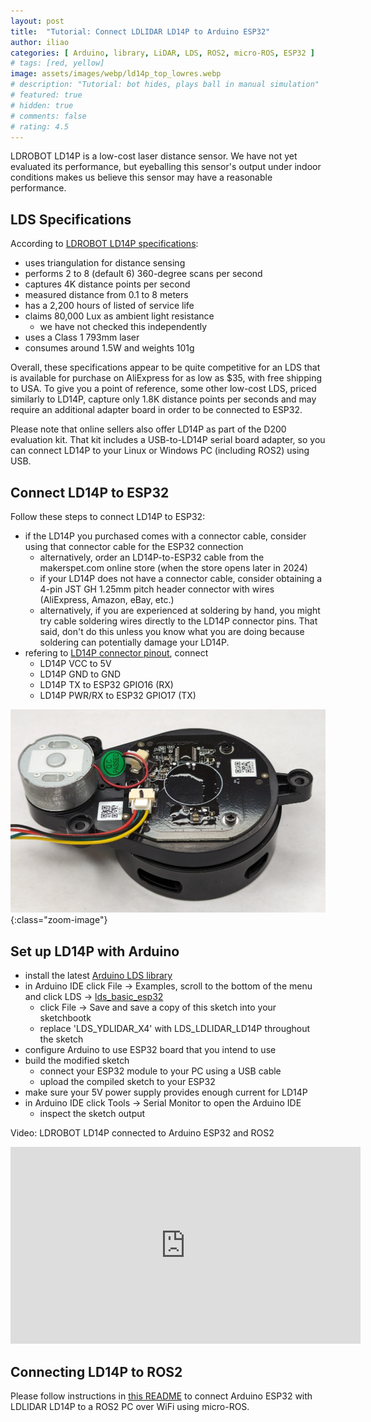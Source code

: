 ```yaml
---
layout: post
title:  "Tutorial: Connect LDLIDAR LD14P to Arduino ESP32"
author: iliao
categories: [ Arduino, library, LiDAR, LDS, ROS2, micro-ROS, ESP32 ]
# tags: [red, yellow]
image: assets/images/webp/ld14p_top_lowres.webp
# description: "Tutorial: bot hides, plays ball in manual simulation"
# featured: true
# hidden: true
# comments: false
# rating: 4.5
---
```

LDROBOT LD14P is a low-cost laser distance sensor. We have not yet evaluated its performance, but eyeballing this sensor's output under indoor conditions makes us believe this sensor may have a reasonable performance.

## LDS Specifications
According to [LDROBOT LD14P specifications](https://www.waveshare.com/wiki/D200_LiDAR_Kit):
- uses triangulation for distance sensing
- performs 2 to 8 (default 6) 360-degree scans per second
- captures 4K distance points per second
- measured distance from 0.1 to 8 meters
- has a 2,200 hours of listed of service life
- claims 80,000 Lux as ambient light resistance
  - we have not checked this independently
- uses a Class 1 793mm laser
- consumes around 1.5W and weights 101g

Overall, these specifications appear to be quite competitive for an LDS that is available for purchase on AliExpress for as low as $35, with free shipping to USA. To give you a point of reference, some other low-cost LDS, priced similarly to LD14P, capture only 1.8K distance points per seconds and may require an additional adapter board in order to be connected to ESP32.

Please note that online sellers also offer LD14P as part of the D200 evaluation kit. That kit includes a USB-to-LD14P serial board adapter, so you can connect LD14P to your Linux or Windows PC (including ROS2) using USB.

## Connect LD14P to ESP32
Follow these steps to connect LD14P to ESP32:
- if the LD14P you purchased comes with a connector cable, consider using that connector cable for the ESP32 connection
  - alternatively, order an LD14P-to-ESP32 cable from the makerspet.com online store (when the store opens later in 2024)
  - if your LD14P does not have a connector cable, consider obtaining a 4-pin JST GH 1.25mm pitch header connector with wires (AliExpress, Amazon, eBay, etc.)
  - alternatively, if you are experienced at soldering by hand, you might try cable soldering wires directly to the LD14P connector pins. That said, don't do this unless you know what you are doing because soldering can potentially damage your LD14P.
- refering to [LD14P connector pinout](https://www.waveshare.com/wiki/D200_LiDAR_Kit), connect
  - LD14P VCC to 5V
  - LD14P GND to GND
  - LD14P TX to ESP32 GPIO16 (RX)
  - LD14P PWR/RX to ESP32 GPIO17 (TX)

![LDROBOT LD14P laser distance sensor bottom](/assets/images/webp/ld14p_bottom.webp 'LDROBOT LD14P laser distance sensor bottom'){:class="zoom-image"}

## Set up LD14P with Arduino
- install the latest [Arduino LDS library](https://github.com/kaiaai/LDS)
- in Arduino IDE click File -> Examples, scroll to the bottom of the menu and click LDS -> [lds_basic_esp32](https://github.com/kaiaai/LDS/tree/main/examples/lds_basic_esp32)
  - click File -> Save and save a copy of this sketch into your sketchbootk
  - replace 'LDS_YDLIDAR_X4' with LDS_LDLIDAR_LD14P throughout the sketch
- configure Arduino to use ESP32 board that you intend to use
- build the modified sketch
  - connect your ESP32 module to your PC using a USB cable
  - upload the compiled sketch to your ESP32
- make sure your 5V power supply provides enough current for LD14P
- in Arduino IDE click Tools -> Serial Monitor to open the Arduino IDE
  - inspect the sketch output

Video: LDROBOT LD14P connected to Arduino ESP32 and ROS2
<div class="text-center">
<iframe width="560" height="315" src="https://www.youtube.com/embed/ebbHqs4lW0U" title="YouTube video player" frameborder="0" allow="accelerometer; autoplay; clipboard-write; encrypted-media; gyroscope; picture-in-picture; web-share" allowfullscreen></iframe>
</div>
<p></p>

## Connecting LD14P to ROS2
Please follow instructions in [this README](https://github.com/kaiaai/kaiaai) to connect Arduino ESP32 with LDLIDAR LD14P to a ROS2 PC over WiFi using micro-ROS.